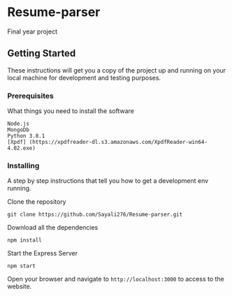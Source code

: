 # Resume-parser

Final year project

## Getting Started

These instructions will get you a copy of the project up and running on your local machine for development and testing purposes. 
### Prerequisites

What things you need to install the software 

```
Node.js
MongoDb
Python 3.8.1
[Xpdf] (https://xpdfreader-dl.s3.amazonaws.com/XpdfReader-win64-4.02.exe)
```

### Installing

A step by step instructions that tell you how to get a development env running.

Clone the repository

```
git clone https://github.com/Sayali276/Resume-parser.git
```

Download all the dependencies

```
npm install
```

Start the Express Server

```
npm start
```

Open your browser and navigate to `http://localhost:3000` to access to the website.
